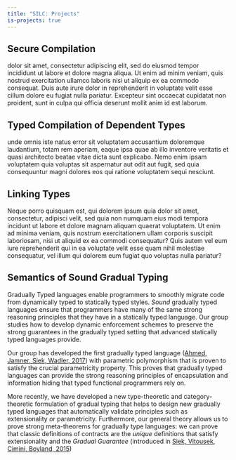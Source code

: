 ```yaml
---
title: "SILC: Projects"
is-projects: true
---
```


## Secure Compilation

dolor sit amet, consectetur adipiscing elit, sed do eiusmod tempor incididunt ut
labore et dolore magna aliqua. Ut enim ad minim veniam, quis nostrud
exercitation ullamco laboris nisi ut aliquip ex ea commodo consequat. Duis aute
irure dolor in reprehenderit in voluptate velit esse cillum dolore eu fugiat
nulla pariatur. Excepteur sint occaecat cupidatat non proident, sunt in culpa
qui officia deserunt mollit anim id est laborum. 

## Typed Compilation of Dependent Types 

unde omnis iste natus error sit voluptatem accusantium doloremque laudantium,
totam rem aperiam, eaque ipsa quae ab illo inventore veritatis et quasi
architecto beatae vitae dicta sunt explicabo. Nemo enim ipsam voluptatem quia
voluptas sit aspernatur aut odit aut fugit, sed quia consequuntur magni dolores
eos qui ratione voluptatem sequi nesciunt.

## Linking Types 

Neque porro quisquam est, qui dolorem ipsum quia dolor sit amet, consectetur,
adipisci velit, sed quia non numquam eius modi tempora incidunt ut labore et
dolore magnam aliquam quaerat voluptatem. Ut enim ad minima veniam, quis nostrum
exercitationem ullam corporis suscipit laboriosam, nisi ut aliquid ex ea commodi
consequatur? Quis autem vel eum iure reprehenderit qui in ea voluptate velit
esse quam nihil molestiae consequatur, vel illum qui dolorem eum fugiat quo
voluptas nulla pariatur?
 
 
## Semantics of Sound Gradual Typing

Gradually Typed languages enable programmers to smoothly migrate code
from dynamically typed to statically typed styles.
*Sound* gradually typed languages ensure that programmers have many of
the same strong reasoning principles that they have in a statically
typed language.
Our group studies how to develop dynamic enforcement schemes to
preserve the strong guarantees in the gradually typed setting that
advanced statically typed languages provide.

Our group has developed the first gradually typed language ([Ahmed,
Jamner, Siek, Wadler, 2017][grad-poly]) with parametric polymorphism
that is proven to satisfy the crucial parametricity property. This
proves that gradually typed languages can provide the strong reasoning
principles of encapsulation and information hiding that typed
functional programmers rely on.

More recently, we have developed a new type-theoretic and
category-theoretic formulation of gradual typing that helps to design
new gradually typed languages that automatically validate principles
such as extensionality or parametricity.  Furthermore, our general
theory allows us to prove strong meta-theorems for gradually type
languages: we can prove that classic definitions of contracts are the
*unique* definitions that satisfy extensionality and the *Gradual
Guarantee* (introduced in  [Siek, Vitousek, Cimini, Boyland, 2015][refined])

[grad-poly]: https://dl.acm.org/citation.cfm?doid=3136534.3110283
[refined]: http://snapl.org/2015/abstracts/full/Siek.html
